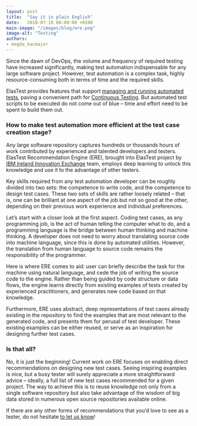 ```yaml
---
layout: post
title:  "Say it in plain English"
date:   2018-07-10 08:00:00 +0200
main-image: "/images/blog/ere.png"
image-alt: "Testing"
authors:
- magda_kacmajor
---
```


Since the dawn of DevOps, the volume and frequency of required testing have increased significantly, making test automation indispensable for any large software project. However, test automation is a complex task, highly resource-consuming both in terms of time and the required skills.

ElasTest provides features that support [managing and running automated tests](https://elastest.io/docs/testing/unit/), paving a convenient path for [Continuous Testing](https://www.techwell.com/techwell-insights/2015/08/part-pipeline-why-continuous-testing-essential). But automated test scripts to be executed do not come out of blue – time and effort need to be spent to build them out.

### How to make test automation more efficient at the test case creation stage?
Any large software repository captures hundreds or thousands hours of work contributed by experienced and talented developers and testers. ElasTest Recommendation Engine (ERE), brought into ElasTest project by [IBM Ireland Innovation Exchange](https://www.ibm.com/ie-en/) team, employs deep learning to unlock this knowledge and use it to the advantage of other testers.

Key skills required from any test automation developer can be roughly divided into two sets: the competence to write code, and the competence to design test cases. These two sets of skills are rather loosely related – that is, one can be brilliant at one aspect of the job but not so good at the other, depending on their previous work experience and individual preferences.

Let’s start with a closer look at the first aspect. Coding test cases, as any programming job, is the act of human telling the computer what to do, and a programming language is the bridge between human thinking and machine thinking. A developer does not need to worry about translating source code into machine language, since this is done by automated utilities. However, the translation from human language to source code remains the responsibility of the programmer. 

Here is where ERE comes to aid: user can briefly describe the task for the machine using natural language, and cede the job of writing the source code to the engine. Rather than being guided by code structure or data flows, the engine learns directly from existing examples of tests created by experienced practitioners, and generates new code based on that knowledge. 

Furthermore, ERE uses abstract, deep representations of test cases already existing in the repository to find the examples that are most relevant to the generated code, and presents them for perusal of test developer. These existing examples can be either reused, or serve as an inspiration for designing further test cases.  

### Is that all?
No, it is just the beginning! Current work on ERE focuses on enabling direct recommendations on designing new test cases. Seeing inspiring examples is nice, but a busy tester will surely appreciate a more straightforward advice – ideally, a full list of new test cases recommended for a given project. The way to achieve this is to reuse knowledge not only from a single software repository but also take advantage of the wisdom of big data stored in numerous open source repositories available online. 

If there are any other forms of recommendations that you’d love to see as a tester, do not hesitate [to let us know](https://groups.google.com/forum/#!forum/elastest-users)!
